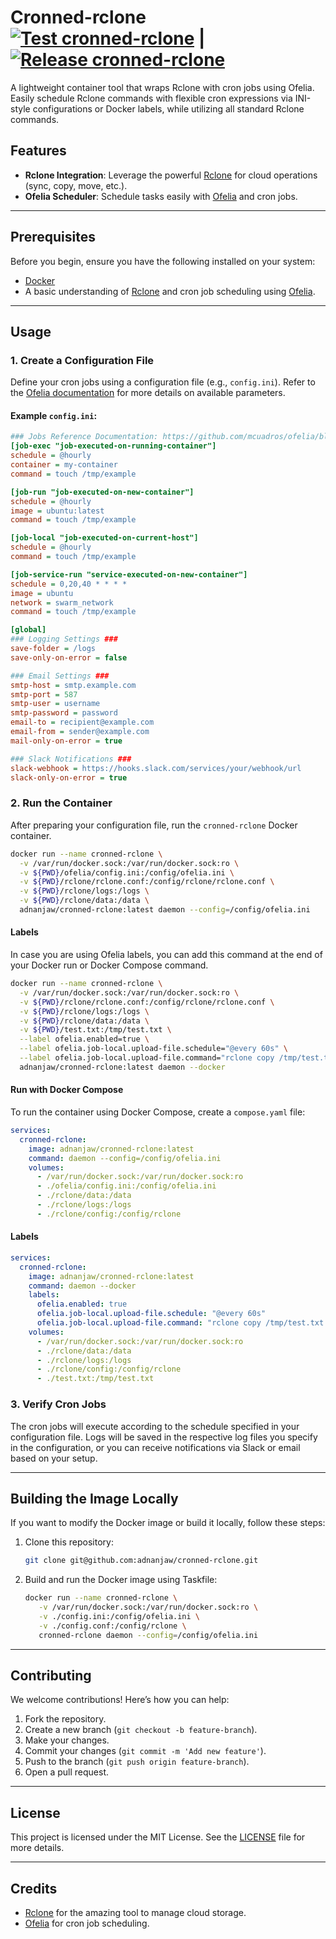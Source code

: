 # Cronned-rclone [![Test cronned-rclone](https://github.com/adnanjaw/cronned-rclone/actions/workflows/test.yml/badge.svg?branch=master)](https://github.com/adnanjaw/cronned-rclone/actions/workflows/test.yml) | [![Release cronned-rclone](https://github.com/adnanjaw/cronned-rclone/actions/workflows/release.yml/badge.svg)](https://github.com/adnanjaw/cronned-rclone/actions/workflows/release.yml)

A lightweight container tool that wraps Rclone with cron jobs using Ofelia. Easily schedule Rclone commands with
flexible cron expressions via INI-style configurations or Docker labels, while utilizing all standard Rclone commands.

## Features

- **Rclone Integration**: Leverage the powerful [Rclone](https://rclone.org/) for cloud operations (sync, copy, move,
  etc.).
- **Ofelia Scheduler**: Schedule tasks easily with [Ofelia](https://github.com/mcuadros/ofelia) and cron jobs.

---

## Prerequisites

Before you begin, ensure you have the following installed on your system:

- [Docker](https://docs.docker.com/get-docker/)
- A basic understanding of [Rclone](https://rclone.org/) and cron job scheduling
  using [Ofelia](https://github.com/mcuadros/ofelia).

---

## Usage

### 1. Create a Configuration File

Define your cron jobs using a configuration file (e.g., `config.ini`). Refer to
the [Ofelia documentation](https://github.com/mcuadros/ofelia) for more details on available parameters.

#### Example `config.ini`:

```ini
### Jobs Reference Documentation: https://github.com/mcuadros/ofelia/blob/master/docs/jobs.md ###
[job-exec "job-executed-on-running-container"]
schedule = @hourly
container = my-container
command = touch /tmp/example

[job-run "job-executed-on-new-container"]
schedule = @hourly
image = ubuntu:latest
command = touch /tmp/example

[job-local "job-executed-on-current-host"]
schedule = @hourly
command = touch /tmp/example

[job-service-run "service-executed-on-new-container"]
schedule = 0,20,40 * * * *
image = ubuntu
network = swarm_network
command = touch /tmp/example

[global]
### Logging Settings ###
save-folder = /logs
save-only-on-error = false

### Email Settings ###
smtp-host = smtp.example.com
smtp-port = 587
smtp-user = username
smtp-password = password
email-to = recipient@example.com
email-from = sender@example.com
mail-only-on-error = true

### Slack Notifications ###
slack-webhook = https://hooks.slack.com/services/your/webhook/url
slack-only-on-error = true
```

### 2. Run the Container

After preparing your configuration file, run the `cronned-rclone` Docker container.

```bash
docker run --name cronned-rclone \
  -v /var/run/docker.sock:/var/run/docker.sock:ro \
  -v ${PWD}/ofelia/config.ini:/config/ofelia.ini \
  -v ${PWD}/rclone/rclone.conf:/config/rclone/rclone.conf \
  -v ${PWD}/rclone/logs:/logs \
  -v ${PWD}/rclone/data:/data \
  adnanjaw/cronned-rclone:latest daemon --config=/config/ofelia.ini
```

#### Labels

In case you are using Ofelia labels, you can add this command at the end of your Docker run or Docker Compose command.

```bash
docker run --name cronned-rclone \
  -v /var/run/docker.sock:/var/run/docker.sock:ro \
  -v ${PWD}/rclone/rclone.conf:/config/rclone/rclone.conf \
  -v ${PWD}/rclone/logs:/logs \
  -v ${PWD}/rclone/data:/data \
  -v ${PWD}/test.txt:/tmp/test.txt \
  --label ofelia.enabled=true \
  --label ofelia.job-local.upload-file.schedule="@every 60s" \
  --label ofelia.job-local.upload-file.command="rclone copy /tmp/test.txt s3:/bucket/directory" \
  adnanjaw/cronned-rclone:latest daemon --docker
```

#### Run with Docker Compose

To run the container using Docker Compose, create a `compose.yaml` file:

```yaml
services:
  cronned-rclone:
    image: adnanjaw/cronned-rclone:latest
    command: daemon --config=/config/ofelia.ini
    volumes:
      - /var/run/docker.sock:/var/run/docker.sock:ro
      - ./ofelia/config.ini:/config/ofelia.ini
      - ./rclone/data:/data
      - ./rclone/logs:/logs
      - ./rclone/config:/config/rclone
```

#### Labels

```yaml
services:
  cronned-rclone:
    image: adnanjaw/cronned-rclone:latest
    command: daemon --docker
    labels:
      ofelia.enabled: true
      ofelia.job-local.upload-file.schedule: "@every 60s"
      ofelia.job-local.upload-file.command: "rclone copy /tmp/test.txt s3:/bucket/directory"
    volumes:
      - /var/run/docker.sock:/var/run/docker.sock:ro
      - ./rclone/data:/data
      - ./rclone/logs:/logs
      - ./rclone/config:/config/rclone
      - ./test.txt:/tmp/test.txt
```

### 3. Verify Cron Jobs

The cron jobs will execute according to the schedule specified in your configuration file. Logs will be saved in the
respective log files you specify in the configuration, or you can receive notifications via Slack or email based on your
setup.

---

## Building the Image Locally

If you want to modify the Docker image or build it locally, follow these steps:

1. Clone this repository:
   ```bash
   git clone git@github.com:adnanjaw/cronned-rclone.git
   ```

2. Build and run the Docker image using Taskfile:
   ```bash
   docker run --name cronned-rclone \
      -v /var/run/docker.sock:/var/run/docker.sock:ro \
      -v ./config.ini:/config/ofelia.ini \
      -v ./config.conf:/config/rclone \
      cronned-rclone daemon --config=/config/ofelia.ini
   ```

---

## Contributing

We welcome contributions! Here’s how you can help:

1. Fork the repository.
2. Create a new branch (`git checkout -b feature-branch`).
3. Make your changes.
4. Commit your changes (`git commit -m 'Add new feature'`).
5. Push to the branch (`git push origin feature-branch`).
6. Open a pull request.

---

## License

This project is licensed under the MIT License. See the [LICENSE](LICENSE) file for more details.

---

## Credits

- [Rclone](https://rclone.org/) for the amazing tool to manage cloud storage.
- [Ofelia](https://github.com/mcuadros/ofelia) for cron job scheduling.

